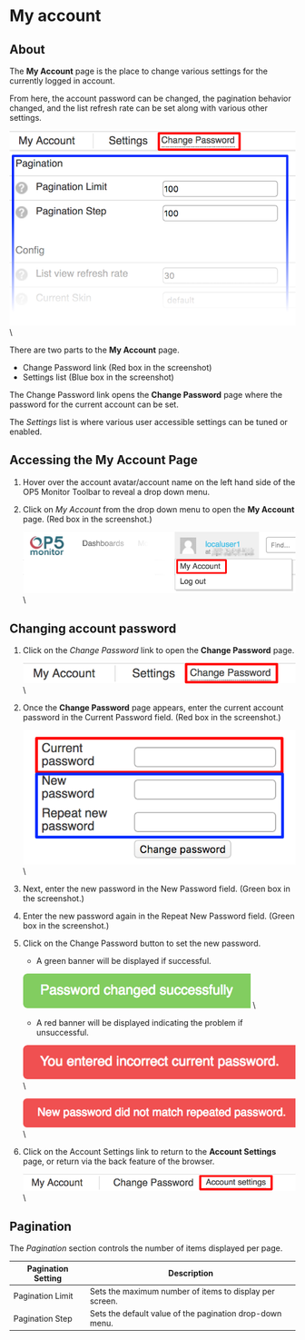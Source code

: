 # My account

## About

The **My Account** page is the place to change various settings for the currently logged in account.

From here, the account password can be changed, the pagination behavior changed, and the list refresh rate can be set along with various other settings.

![](images/16482337/23792990.png) \


There are two parts to the **My Account** page.

- Change Password link (Red box in the screenshot)
- Settings list (Blue box in the screenshot)

The Change Password link opens the **Change Password** page where the password for the current account can be set.

The *Settings* list is where various user accessible settings can be tuned or enabled.

## Accessing the My Account Page

1. Hover over the account avatar/account name on the left hand side of the OP5 Monitor Toolbar to reveal a drop down menu.
2. Click on *My Account* from the drop down menu to open the **My Account** page. (Red box in the screenshot.)

    ![](images/16482337/23792988.png) \


## Changing account password

1. Click on the *Change Password* link to open the **Change Password** page.

    ![](images/16482337/23792989.png) \


2. Once the **Change Password** page appears, enter the current account password in the Current Password field. (Red box in the screenshot.)

    ![](images/16482337/23792987.png) \


3. Next, enter the new password in the New Password field. (Green box in the screenshot.)

4. Enter the new password again in the Repeat New Password field. (Green box in the screenshot.)

5. Click on the Change Password button to set the new password.

    - A green banner will be displayed if successful.

    ![](images/16482337/23792986.png) \


    - A red banner will be displayed indicating the problem if unsuccessful.

    ![](images/16482337/23792984.png) \



    ![](images/16482337/23792985.png) \


6. Click on the Account Settings link to return to the **Account Settings** page, or return via the back feature of the browser.

    ![](images/16482337/23792983.png) \


## Pagination

The *Pagination* section controls the number of items displayed per page.

| **Pagination Setting** | **Description** |
|------------------|--------------------------|
| Pagination Limit | Sets the maximum number of items to display per screen. |
| Pagination Step | Sets the default value of the pagination drop-down menu. |
